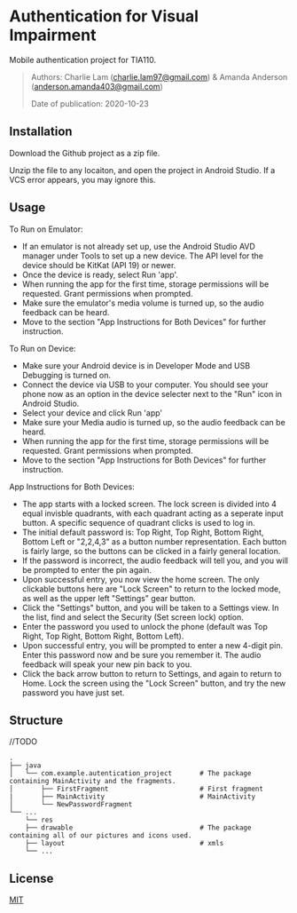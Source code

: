 # Authentication for Visual Impairment
Mobile authentication project for TIA110.

> Authors: Charlie Lam (charlie.lam97@gmail.com) & Amanda Anderson (anderson.amanda403@gmail.com)
>
> Date of publication: 2020-10-23

## Installation

Download the Github project as a zip file.

Unzip the file to any locaiton, and open the project in Android Studio.
If a VCS error appears, you may ignore this.

## Usage

To Run on Emulator:
* If an emulator is not already set up, use the Android Studio AVD manager under Tools to set up a new device. The API level for the device should be KitKat (API 19) or newer.
* Once the device is ready, select Run 'app'.
* When running the app for the first time, storage permissions will be requested. Grant permissions when prompted.
* Make sure the emulator's media volume is turned up, so the audio feedback can be heard.
* Move to the section "App Instructions for Both Devices" for further instruction.

To Run on Device:
* Make sure your Android device is in Developer Mode and USB Debugging is turned on.
* Connect the device via USB to your computer. You should see your phone now as an option in the device selecter next to the "Run" icon in Android Studio.
* Select your device and click Run 'app'
* Make sure your Media audio is turned up, so the audio feedback can be heard.
* When running the app for the first time, storage permissions will be requested. Grant permissions when prompted.
* Move to the section "App Instructions for Both Devices" for further instruction.

App Instructions for Both Devices:
* The app starts with a locked screen. The lock screen is divided into 4 equal invisble quadrants, with each quadrant acting as a seperate input button. A specific sequence of quadrant clicks is used to log in.
* The initial default password is: Top Right, Top Right, Bottom Right, Bottom Left or "2,2,4,3" as a button number representation. Each button is fairly large, so the buttons can be clicked in a fairly general location.
* If the password is incorrect, the audio feedback will tell you, and you will be prompted to enter the pin again.
* Upon successful entry, you now view the home screen. The only clickable buttons here are "Lock Screen" to return to the locked mode, as well as the upper left "Settings" gear button.
* Click the "Settings" button, and you will be taken to a Settings view. In the list, find and select the Security (Set screen lock) option.
* Enter the password you used to unlock the phone (default was Top Right, Top Right, Bottom Right, Bottom Left).
* Upon successful entry, you will be prompted to enter a new 4-digit pin. Enter this password now and be sure you remember it. The audio feedback will speak your new pin back to you.
* Click the back arrow button to return to Settings, and again to return to Home. Lock the screen using the "Lock Screen" button, and try the new password you have just set.


## Structure
//TODO

    .
    ├── java                   
    │   └── com.example.autentication_project       # The package containing MainActivity and the fragments.
    │       ├── FirstFragment                       # First fragment
    |       ├── MainActivity                        # MainActivity
    │       └── NewPasswordFragment             
    └── ...
        └── res
        ├── drawable                                # The package containing all of our pictures and icons used.
        ├── layout                                  # xmls
        └── ...

## License
[MIT](https://choosealicense.com/licenses/mit/)

